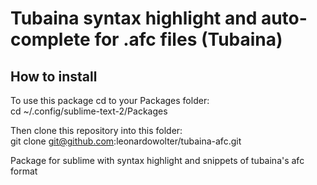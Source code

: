 Tubaina syntax highlight and auto-complete for .afc files (Tubaina)
======================

How to install
---

To use this package cd to your Packages folder:  
		cd ~/.config/sublime-text-2/Packages  

Then clone this repository into this folder:  
		git clone git@github.com:leonardowolter/tubaina-afc.git  


Package for sublime with syntax highlight and snippets of tubaina's afc format
